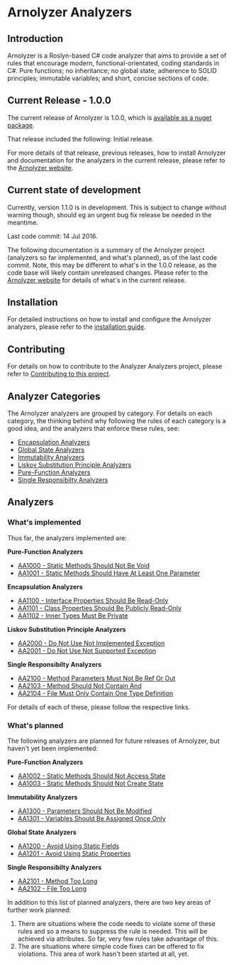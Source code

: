 # Arnolyzer Analyzers #

## Introduction ##
Arnolyzer is a Roslyn-based C# code analyzer that aims to provide a set of rules that encourage modern, functional-orientated, coding standards in C#. Pure functions; no inheritance; no global state; adherence to SOLID principles; immutable variables; and short, concise sections of code.

## Current Release - 1.0.0 ##
The current release of Arnolyzer is 1.0.0, which is [available as a nuget package](https://www.nuget.org/packages/Arnolyzer/). 

That release included the following:
Initial release.

For more details of that release, previous releases, how to install Arnolyzer and documentation for the analyzers in the current release, please refer to the [Arnolyzer website](http://davidarno.github.io/Arnolyzer/).

## Current state of development ##
Currently, version 1.1.0 is in development. This is subject to change without warning though, should eg an urgent bug fix release be needed in the meantime.

Last code commit: 14 Jul 2016.

The following documentation is a summary of the Arnolyzer project (analyzers so far implemented, and what's planned), as of the last code commit. Note, this may be different to what's in the 1.0.0 release, as the code base will likely contain unreleased changes. Please refer to the [Arnolyzer website](http://davidarno.github.io/Arnolyzer/) for details of what's in the current release.


## Installation ##
For detailed instructions on how to install and configure the Arnolyzer analyzers, please refer to the [installation guide](http://davidarno.github.io/Arnolyzer/Installation.html).

## Contributing ##
For details on how to contribute to the Analyzer Analyzers project, please refer to [Contributing to this project](https://github.com/DavidArno/Arnolyzer/wiki/Contributing.md).

## Analyzer Categories ##
The Arnolyzer analyzers are grouped by category. For details on each category, the thinking behind why following the rules of each category is a good idea, and the analyzers that enforce these rules, see:

* [Encapsulation Analyzers](https://github.com/DavidArno/Arnolyzer/wiki/EncapsulationAnalyzers.md)
* [Global State Analyzers](https://github.com/DavidArno/Arnolyzer/wiki/GlobalStateAnalyzers.md)
* [Immutability Analyzers](https://github.com/DavidArno/Arnolyzer/wiki/ImmutabilityAnalyzers.md)
* [Liskov Substitution Principle Analyzers](https://github.com/DavidArno/Arnolyzer/wiki/LiskovSubstitutionPrincipleAnalyzers.md)
* [Pure-Function Analyzers](https://github.com/DavidArno/Arnolyzer/wiki/Pure-FunctionAnalyzers.md)
* [Single Responsibilty Analyzers](https://github.com/DavidArno/Arnolyzer/wiki/SingleResponsibiltyAnalyzers.md)

## Analyzers ##

### What's implemented ###
Thus far, the analyzers implemented are:

**Pure-Function Analyzers**
* [AA1000 - Static Methods Should Not Be Void](https://github.com/DavidArno/Arnolyzer/wiki/AA1000StaticMethodsShouldNotBeVoid.md)
* [AA1001 - Static Methods Should Have At Least One Parameter](https://github.com/DavidArno/Arnolyzer/wiki/AA1001StaticMethodsShouldHaveAtLeastOneParameter.md)

**Encapsulation Analyzers**
* [AA1100 - Interface Properties Should Be Read-Only](https://github.com/DavidArno/Arnolyzer/wiki/AA1100InterfacePropertiesShouldBeReadOnly.md)
* [AA1101 - Class Properties Should Be Publicly Read-Only](https://github.com/DavidArno/Arnolyzer/wiki/AA1101ClassPropertiesShouldBePubliclyReadOnly.md)
* [AA1102 - Inner Types Must Be Private](https://github.com/DavidArno/Arnolyzer/wiki/AA1102InnerTypesMustBePrivate.md)

**Liskov Substitution Principle Analyzers**
* [AA2000 - Do Not Use Not Implemented Exception](https://github.com/DavidArno/Arnolyzer/wiki/AA2000DoNotUseNotImplementedException.md)
* [AA2001 - Do Not Use Not Supported Exception](https://github.com/DavidArno/Arnolyzer/wiki/AA2001DoNotUseNotSupportedException.md)

**Single Responsibilty Analyzers**
* [AA2100 - Method Parameters Must Not Be Ref Or Out](https://github.com/DavidArno/Arnolyzer/wiki/AA2100MethodParametersMustNotBeRefOrOut.md)
* [AA2103 - Method Should Not Contain And](https://github.com/DavidArno/Arnolyzer/wiki/AA2103MethodShouldNotContainAnd.md)
* [AA2104 - File Must Only Contain One Type Definition](https://github.com/DavidArno/Arnolyzer/wiki/AA2104FileMustOnlyContainOneTypeDefinition.md)


For details of each of these, please follow the respective links.

### What's planned ###
The following analyzers are planned for future releases of Arnolyzer, but haven't yet been implemented:

**Pure-Function Analyzers**
* [AA1002 - Static Methods Should Not Access State](https://github.com/DavidArno/Arnolyzer/wiki/AA1002StaticMethodsShouldNotAccessState.md)
* [AA1003 - Static Methods Should Not Create State](https://github.com/DavidArno/Arnolyzer/wiki/AA1003StaticMethodsShouldNotCreateState.md)

**Immutability Analyzers**
* [AA1300 - Parameters Should Not Be Modified](https://github.com/DavidArno/Arnolyzer/wiki/AA1300ParametersShouldNotBeModified.md)
* [AA1301 - Variables Should Be Assigned Once Only](https://github.com/DavidArno/Arnolyzer/wiki/AA1301VariablesShouldBeAssignedOnceOnly.md)

**Global State Analyzers**
* [AA1200 - Avoid Using Static Fields](https://github.com/DavidArno/Arnolyzer/wiki/AA1200AvoidUsingStaticFields.md)
* [AA1201 - Avoid Using Static Properties](https://github.com/DavidArno/Arnolyzer/wiki/AA1201AvoidUsingStaticProperties.md)

**Single Responsibilty Analyzers**
* [AA2101 - Method Too Long](https://github.com/DavidArno/Arnolyzer/wiki/AA2101MethodTooLong.md)
* [AA2102 - File Too Long](https://github.com/DavidArno/Arnolyzer/wiki/AA2102FileTooLong.md)


In addition to this list of planned analyzers, there are two key areas of further work planned:

1. There are situations where the code needs to violate some of these rules and so a means to suppress the rule is needed. This will be achieved via attributes. So far, very few rules take advantage of this.
2. The are situations where simple code fixes can be offered to fix violations. This area of work hasn't been started at all, yet.
  